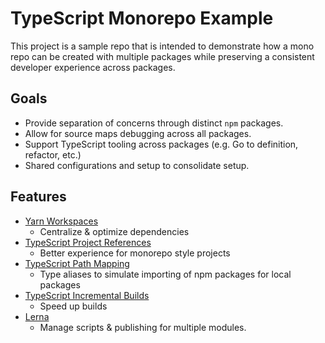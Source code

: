 # TypeScript Monorepo Example

This project is a sample repo that is intended to demonstrate how a mono repo
can be created with multiple packages while preserving a consistent developer
experience across packages.

## Goals

- Provide separation of concerns through distinct `npm` packages.
- Allow for source maps debugging across all packages.
- Support TypeScript tooling across packages (e.g. Go to definition, refactor,
  etc.)
- Shared configurations and setup to consolidate setup.

## Features

- [Yarn Workspaces](https://yarnpkg.com/lang/en/docs/workspaces/)
  - Centralize & optimize dependencies
- [TypeScript Project References](https://www.typescriptlang.org/docs/handbook/project-references.html)
  - Better experience for monorepo style projects
- [TypeScript Path Mapping](https://www.typescriptlang.org/docs/handbook/module-resolution.html#path-mapping)
  - Type aliases to simulate importing of npm packages for local packages
- [TypeScript Incremental Builds](https://www.typescriptlang.org/docs/handbook/release-notes/typescript-3-4.html)
  - Speed up builds
- [Lerna](https://github.com/lerna/lerna)
  - Manage scripts & publishing for multiple modules.
